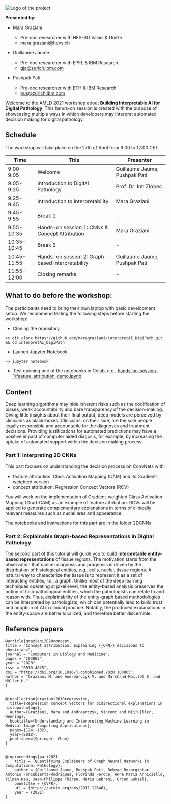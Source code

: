 
![Logo of the project](https://www.ai4media.eu/wp-content/uploads/2021/04/Twitter_Building-Interpretable-AI-for-Digital-Pathology-1024x575.png)

**Presented by:**

- Mara Graziani
    - Pre-doc researcher with HES-SO Valais & UniGe
    - mara.graziani@hevs.ch


- Guillaume Jaume
    - Pre-doc researcher with EPFL & IBM Research 
    - gja@zurich.ibm.com  


- Pushpak Pati 
    - Pre-doc researcher with ETH & IBM Research
    - pus@zurich.ibm.com
    
Welcome to the AMLD 2021 workshop about **Building Interpretable AI for Digital Pathology**. This hands-on session is created with the purpose of showcasing multiple ways in which developers may interpret automated decision making for digital pathology. 

<!---
Deep learning algorithms may hide inherent risks such as the codification of biases, weak accountability and bare transparency of the decision-making. Giving little insights about their final output, deep models are perceived by clinicians as black-boxes. 
Clinicians, on their side, are the sole people legally responsible and accountable for the diagnoses and treatment decisions. 
Providing justifications for automated predictions may have a positive impact of computer aided diagosis, for example, by increasing the uptake of automated support within the decision making process.
-->

## Schedule 

The workshop will take place on the 27th of April from 9:00 to 12:00 CET. 

| Time      | Title                                | Presenter              |                  
|-----------|--------------------------------------|------------------------|
| 9:00-9:05 | Welcome                                | Guillaume Jaume, Pushpak Pati|
| 9:05-9:25 | Introduction to Digital Pathology      | Prof. Dr. Inti Zlobec  |
| 9:25-9:45 | Introduction to Interpretability       | Mara Graziani          |
| 9:45-9:55 | Break 1                                | -                      |
| 9:55-10:35 | Hands-on session 1: CNNs & Concept Attribution | Mara Graziani |
| 10:35-10:45 | Break 2                              | -                      |
| 10:45-11:55 | Hands-on session 2: Graph-based interpretability | Guillaume Jaume, Pushpak Pati |
| 11:55-12:00 | Closing remarks                      | -                      |

## What to do before the workshop: 

The participants need to bring their own laptop with basic development setup. We recommend testing the following steps before starting the workshop:

- Cloning the repository 

```
>> git clone https://github.com/maragraziani/interpretAI_DigiPath.git && cd interpretAI_DigiPath
```

- Launch Jupyter Notebook 

```
>> jupyter notebook
```

- Test opening one of the notebooks in Colab, e.g., [hands-on-session-1/feature_attribution_demo.ipynb](https://github.com/maragraziani/interpretAI_DigiPath/blob/main/hands-on-session-1/feature_attribution_demo.ipynb).


## Content

Deep learning algorithms may hide inherent risks such as the codification of biases, weak accountability and bare transparency of the decision-making. Giving little insights about their final output, deep models are perceived by clinicians as black-boxes. 
Clinicians, on their side, are the sole people legally responsible and accountable for the diagnoses and treatment decisions. 
Providing justifications for automated predictions may have a positive impact of computer aided diagosis, for example, by increasing the uptake of automated support within the decision making process.

<!---
You have a deep learning model, may it be a Convolutional Neural Network (CNN) or a graph-network. 
Your model works on high magnification croppings of histopathology input images, also called patches or tiles. 
The main task is the classification of patches containing evidence of tumor from those without. 
This is modeled as a binary classification task with one output node and a logistic regression activation function, where 1 corresponds to the "tumor" class and 0 to the non-tumor class. 

Common theme:
<li> histopathology image input: you may use any of your histopathology datasets, or public data collections 
<li> continuous or categorical output: a single node output is used for demonstration purposes. Similar applications can be derived for multiple node outputs, e.g. multi-class classification tasks. 
-->

### Part 1: Interpreting 2D CNNs 

This part focuses on understanding the decision process on ConvNets with:
* feature attribution: Class Activation Mapping (CAM) and its Gradient-weighted version 
* concept attribution: Regression Concept Vectors (RCV)

You will work on the implementation of Gradient-weighted Class Activation Mapping (Grad-CAM) as an example of feature attribution.
RCVs will be applied to generate complementary explanations in terms of clinically relevant measures such as nuclei area and appearance. 

The notebooks and instructions for this part are in the folder 2DCNNs. 

### Part 2: Explainable Graph-based Representations in Digital Pathology

The second part of this tutorial will guide you to build **interpretable entity-based representations** of tissue regions. The motivation starts from the observation that cancer diagnosis and prognosis is driven by the distribution of histological entities, *e.g.,* cells, nuclei, tissue regions. A natural way to  characterize the tissue is to represent it as a set of interacting entities, *i.e.,* a graph. Unlike most of the deep learning techniques operating at pixel-level, the entity-based analysis preserves the notion of histopathological entities, which the pathologists can relate to and reason with. Thus, explainability of the entity-graph based methodologies can be interpreted by pathologists, which can potentially lead to build trust and adoption of AI in clinical practice. Notably, the produced explanations in the entity-space are better localized, and therefore better discernible.

  
## Reference papers


```
@article{graziani2020concept,
title = "Concept attribution: Explaining {{CNN}} decisions to physicians",
journal = "Computers in Biology and Medicine",
pages = "103865",
year = "2020",
issn = "0010-4825",
doi = "https://doi.org/10.1016/j.compbiomed.2020.103865",
author = "Graziani M. and Andrearczyk V. and Marchand-Maillet S. and Müller H."
}


@incollection{graziani2018regression,
  title={Regression concept vectors for bidirectional explanations in histopathology},
  author={Graziani, Mara and Andrearczyk, Vincent and M{\"u}ller, Henning},
  booktitle={Understanding and Interpreting Machine Learning in Medical Image Computing Applications},
  pages={124--132},
  year={2018},
  publisher={Springer, Cham}
}


@inproceedings{pati2021,
    title = {Quantifying Explainers of Graph Neural Networks in Computational Pathology},
    author = {Guillaume Jaume, Pushpak Pati, Behzad Bozorgtabar, Antonio Foncubierta-Rodríguez, Florinda Feroce, Anna Maria Anniciello, Tilman Rau, Jean-Philippe Thiran, Maria Gabrani, Orcun Goksel},
    booktitle = {CVPR},
    url = {https://arxiv.org/abs/2011.12646},
    year = {2021}
} 
```

